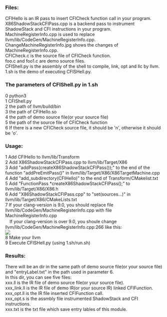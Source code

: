### Files:
CFIHello is an IR pass to insert CFICheck function call in your program.  
X86ShadowStackCFIPass.cpp is a backend pass to instrument ShadowStack and CFI instructions in your program.  
MachineRegisterInfo.cpp is used to replace llvm/lib/CodeGen/MachineRegisterInfo.cpp.  
ChangeMachineRegisterInfo.jpg shows the changes of MachineRegisterInfo.cpp.  
CFICheck.c is the source file of CFICheck function.  
foo.c and foo1.c are demo source files.  
CFIShell.py is the assembly of the shell to compile, link, opt and llc by llvm.  
1.sh is the demo of executing CFISHell.py.  

### The parameters of CFIShell.py in 1.sh
0 python3  
1 CFIShell.py  
2 the path of llvm/build/bin  
3 the path of CFIHello.so  
4 the path of demo source file(or your source file)  
5 the path of the source file of CFICheck function  
6 If there is a new CFICheck source file, it should be 'n', otherwise it should be 'o'.  

### Usage:
1 Add CFIHello to llvm/lib/Transform  
2 Add X86ShadowStackCFIPass.cpp to llvm/lib/Target/X86  
3 Add "addPass(createX86ShadowStackCFIPass());" to the end of the function "addPreEmitPass()" in llvm/lib/Target/X86/X86TargetMachine.cpp  
4 Add "add_subdirectory(CFIHello)" to the end of Transform/CMakelist.txt  
5 Add "FunctionPass *createX86ShadowStackCFIPass();" to llvm/lib/Target/X86/X86.h  
6 Add "X86ShadowStackCFIPass.cpp" to "set(sources...)" in llvm/lib/Target/X86/CMakeLists.txt  
7 If your clang-version is 9.0, you should replace file llvm/lib/CodeGen/MachineRegisterInfo.cpp with file MachineRegisterInfo.cpp  
　If your clang-version is over 9.0, you shoule change llvm/lib/CodeGen/MachineRegisterInfo.cpp:266 like this:  
  ![](https://github.com/StanPlatinum/elf-respect/blob/master/ShadowStackCFI/ChangeMachineRegisterInfo.png)  
8 Make your llvm  
9 Execute CFISHell.py (using 1.sh/run.sh)

### Results:
There will be an dir in the same path of demo source file(or your source file) and "entryLabel.txt" in the path used in parameter 6.  
In this dir, you can see five files:  
xxx.ll is the IR file of demo source file(or your source file).  
xxx_link.ll is the IR file of demo IR(or your source IR) linked CFIFunction.  
xxx_opt.ll is the IR file inserted CFIFunction call.  
xxx_opt.s is the assmbly file instrumented ShadowStack and CFI instructions.  
xxx.txt is the txt file which save entry lables of this module.  
